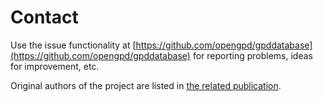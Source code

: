 # Contact

Use the issue functionality at [https://github.com/opengpd/gpddatabase](https://github.com/opengpd/gpddatabase) for reporting problems, ideas for improvement, etc.

Original authors of the project are listed in [the related publication](). 